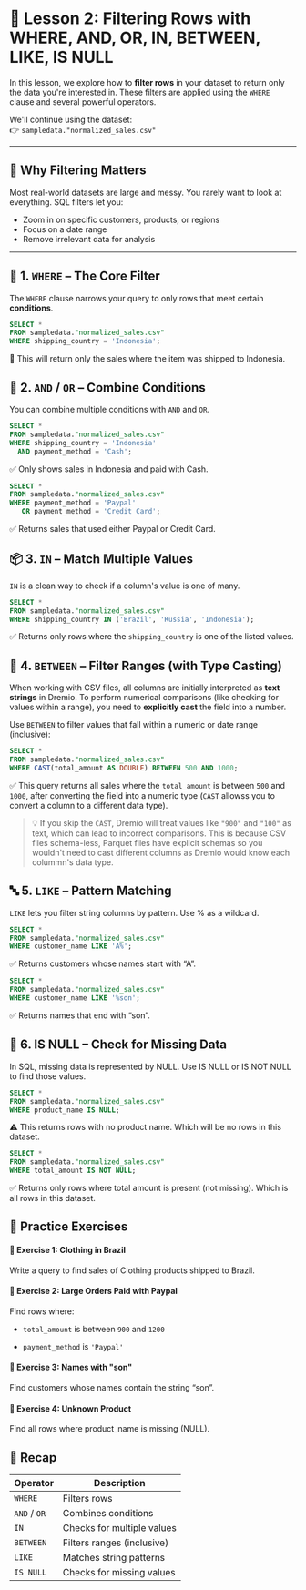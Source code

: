 # 📘 Lesson 2: Filtering Rows with WHERE, AND, OR, IN, BETWEEN, LIKE, IS NULL

In this lesson, we explore how to **filter rows** in your dataset to return only the data you're interested in. These filters are applied using the `WHERE` clause and several powerful operators.

We'll continue using the dataset:  
👉 `sampledata."normalized_sales.csv"`

---

## 🧠 Why Filtering Matters

Most real-world datasets are large and messy. You rarely want to look at everything. SQL filters let you:

- Zoom in on specific customers, products, or regions
- Focus on a date range
- Remove irrelevant data for analysis

---

## 🔎 1. `WHERE` – The Core Filter

The `WHERE` clause narrows your query to only rows that meet certain **conditions**.

```sql
SELECT * 
FROM sampledata."normalized_sales.csv"
WHERE shipping_country = 'Indonesia';
```

🎯 This will return only the sales where the item was shipped to Indonesia.

## 🔗 2. `AND` / `OR` – Combine Conditions
You can combine multiple conditions with `AND` and `OR`.

```sql
SELECT *
FROM sampledata."normalized_sales.csv"
WHERE shipping_country = 'Indonesia'
  AND payment_method = 'Cash';
```

✅ Only shows sales in Indonesia and paid with Cash.

```sql
SELECT *
FROM sampledata."normalized_sales.csv"
WHERE payment_method = 'Paypal'
   OR payment_method = 'Credit Card';
```

✅ Returns sales that used either Paypal or Credit Card.

## 📦 3. `IN` – Match Multiple Values
`IN` is a clean way to check if a column's value is one of many.

```sql
SELECT *
FROM sampledata."normalized_sales.csv"
WHERE shipping_country IN ('Brazil', 'Russia', 'Indonesia');
```

✅ Returns only rows where the `shipping_country` is one of the listed values.

## 📅 4. `BETWEEN` – Filter Ranges (with Type Casting)

When working with CSV files, all columns are initially interpreted as **text strings** in Dremio. To perform numerical comparisons (like checking for values within a range), you need to **explicitly cast** the field into a number.

Use `BETWEEN` to filter values that fall within a numeric or date range (inclusive):

```sql
SELECT *
FROM sampledata."normalized_sales.csv"
WHERE CAST(total_amount AS DOUBLE) BETWEEN 500 AND 1000;
```

✅ This query returns all sales where the `total_amount` is between `500` and `1000`, after converting the field into a numeric type (`CAST` allowss you to convert a column to a different data type).

> 💡 If you skip the `CAST`, Dremio will treat values like `"900"` and `"100"` as text, which can lead to incorrect comparisons. This is because CSV files schema-less, Parquet files have explicit schemas so you wouldn't need to cast different columns as Dremio would know each colummn's data type.

## 🔤 5. `LIKE` – Pattern Matching
`LIKE` lets you filter string columns by pattern. Use % as a wildcard.

```sql
SELECT *
FROM sampledata."normalized_sales.csv"
WHERE customer_name LIKE 'A%';
```

✅ Returns customers whose names start with “A”.

```sql
SELECT *
FROM sampledata."normalized_sales.csv"
WHERE customer_name LIKE '%son';
```

✅ Returns names that end with “son”.

## 🚫 6. IS NULL – Check for Missing Data
In SQL, missing data is represented by NULL. Use IS NULL or IS NOT NULL to find those values.

```sql
SELECT *
FROM sampledata."normalized_sales.csv"
WHERE product_name IS NULL;
```
⚠️ This returns rows with no product name. Which will be no rows in this dataset.

```sql
SELECT *
FROM sampledata."normalized_sales.csv"
WHERE total_amount IS NOT NULL;
```

✅ Returns only rows where total amount is present (not missing). Which is all rows in this dataset.

## 🧪 Practice Exercises
#### 🧪 Exercise 1: Clothing in Brazil
Write a query to find sales of Clothing products shipped to Brazil.

#### 🧪 Exercise 2: Large Orders Paid with Paypal
Find rows where:

- `total_amount` is between `900` and `1200`

- `payment_method` is `'Paypal'`

#### 🧪 Exercise 3: Names with "son"
Find customers whose names contain the string “son”.

#### 🧪 Exercise 4: Unknown Product
Find all rows where product_name is missing (NULL).

## 🧠 Recap

| Operator     | Description                     |
|--------------|----------------------------------|
| `WHERE`      | Filters rows                     |
| `AND` / `OR` | Combines conditions              |
| `IN`         | Checks for multiple values       |
| `BETWEEN`    | Filters ranges (inclusive)       |
| `LIKE`       | Matches string patterns          |
| `IS NULL`    | Checks for missing values        |
